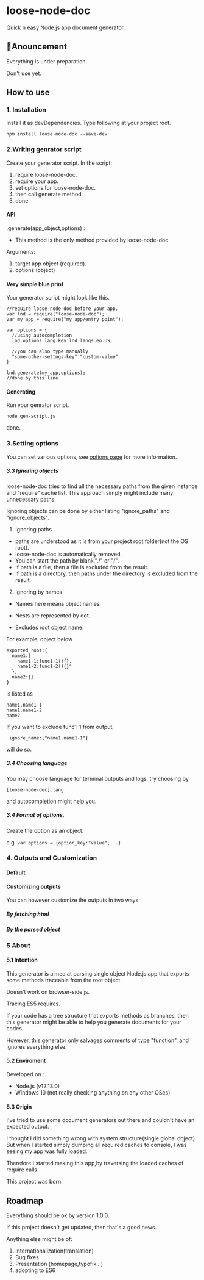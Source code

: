 # loose-node-doc
Quick n easy Node.js app document generator.

## 💬Anouncement
Everything is under preparation.

Don't use yet.

## How to use
### 1. Installation
Install it as devDependencies.
Type following at your project root.

`npm install loose-node-doc --save-dev`

### 2.Writing genrator script
Create your generator script.
In the script:
  1. require loose-node-doc.
  2. require your app.
  3. set options for loose-node-doc.
  4. then call generate method. 
  5. done

#### API
.generate(app_object,options) : 
  - This method is the only method provided by loose-node-doc.

  Arguments:
  1. target app object (required).    
  2. options (object)

#### Very simple blue print
Your generator script might look like this.

```
//require loose-node-doc before your app.
var lnd = require("loose-node-doc");
var my_app = require("my_app/entry_point");

var options = {
  //using autocompletion
  lnd.options.lang.key:lnd.langs.en.US,

  //you can also type manually
  "some-other-settngs-key":"custom-value"
}

lnd.generate(my_app,options);
//done by this line
```
#### Generating
Run your genrator script.

`node gen-script.js`

done.

### 3.Setting options
You can set various options, see [options page](./OPTIONS.md) for more information.

##### 3.3 Ignoring objects
loose-node-doc tries to find all the necessary paths from the given instance and "require" cache list. This approach simply might include many unnecessary paths.

Ignoring objects can be done by either listing "ignore_paths" and "ignore_objects".
1. Ignoring paths
  - paths are understood as it is from your project root folder(not the OS root).
  - loose-node-doc is automatically removed.
  - You can start the path by blank,"./" or "/".
  - If path is a file, then a file is excluded from the result.
  - If path is a directory, then paths under the directory is excluded from the result.
2. Ignoring by names

 - Names here means object names.

 - Nests are represented by dot.

 - Excludes root object name.

For example, object below 

```
exported_root:{
  name1:{
    name1-1:func1-1(){},
    name1-2:func1-2(){}"
  },
  name2:{}
}
```
is listed as 
```
name1.name1-1
name1.name1-2
name2
```
If you want to exclude func1-1 from output,

` ignore_name:["name1.name1-1"]`

  will do so.

##### 3.4 Choosing language
You may choose language for terminal outputs and logs.
try choosing by 

`[loose-node-doc].lang`

 and autocompletion might help you.

##### 3.4 Format of options.
Create the option as an object.

e.g.
`var options = {option_key:"value",...}`

### 4. Outputs and Customization

#### Default

#### Customizing outputs
You can however customize the outputs in two ways.

##### By fetching html 

##### By the parsed object

### 5 About
#### 5.1 Intention 
This generator is aimed at parsing single object Node.js app that exports some methods traceable from the root object. 

Doesn't work on browser-side js.

Tracing ES5 requires.

If your code has a tree structure that exports methods as branches, then this generator might be able to help you generate documents for your codes.

However, this generator only salvages comments of type "function", and ignores everything else.

#### 5.2 Enviroment
Developed on :
  - Node.js (v12.13.0)
  - Windows 10 (not really checking anything on any other OSes)

#### 5.3 Origin 
I've tried to use some document generators out there and couldn't have an expected output. 

I thought I did something wrong with system structure(single global object). But when I started simply dumping all required caches to console, I was seeing my app was fully loaded. 

Therefore I started making this app,by traversing the loaded caches of require calls.

This project was born.

## Roadmap
Everything should be ok by version 1.0.0.

If this project doesn't get updated, then that's a good news.

Anything else  might be of:
  1. Internationalization(translation)
  2. Bug fixes
  3. Presentation (homepage,typofix...)
  4. adopting to ES6

